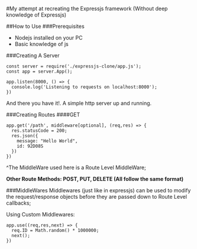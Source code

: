 #My attempt at recreating the Expressjs framework
(Without deep knowledge of Expressjs)

##How to Use
###Prerequisites
- Nodejs installed on your PC
- Basic knowledge of js

###Creating A Server
```
const server = require('./expressjs-clone/app.js');
const app = server.App();

app.listen(8000, () => {
  console.log('Listening to requests on localhost:8000');
})
```
And there you have it!. A simple http server up and running.

###Creating Routes
####GET
```
app.get('/path', middleware[optional], (req,res) => {
  res.statusCode = 200;
  res.json({
    message: "Hello World",
    id: 92D08S
  })
})
```
^The MiddleWare used here is a Route Level MiddleWare;

**Other Route Methods: POST, PUT, DELETE (All follow the same format)**


###MiddleWares
Middlewares (just like in expressjs) can be used to modify the request/response objects before they are passed down to Route Level callbacks;

Using Custom Middlewares:
```
app.use((req,res,next) => {
  req.ID = Math.random() * 1000000;
  next();
})
```